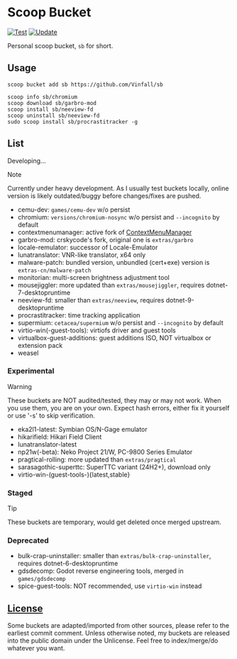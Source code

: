 # Scoop Bucket

[![Test](https://github.com/Vinfall/sb/actions/workflows/test.yml/badge.svg)](https://github.com/Vinfall/sb/actions/workflows/test.yml) [![Update](https://github.com/Vinfall/sb/actions/workflows/update.yml/badge.svg)](https://github.com/Vinfall/sb/actions/workflows/update.yml)

Personal scoop bucket, `sb` for short.

## Usage

```pwsh
scoop bucket add sb https://github.com/Vinfall/sb

scoop info sb/chromium
scoop download sb/garbro-mod
scoop install sb/neeview-fd
scoop uninstall sb/neeview-fd
sudo scoop install sb/procrastitracker -g
```

## List

Developing...

> [!NOTE]
> Currently under heavy development.
> As I usually test buckets locally, online version is likely outdated/buggy before changes/fixes are pushed.

- cemu-dev: `games/cemu-dev` w/o persist
- chromium: `versions/chromium-nosync` w/o persist and `--incognito` by default
- contextmenumanager: active fork of [ContextMenuManager][ContextMenuManager]
- garbro-mod: crskycode's fork, original one is `extras/garbro`
- locale-remulator: successor of Locale-Emulator
- lunatranslator: VNR-like translator, x64 only
- malware-patch: bundled version, unbundled (cert+exe) version is `extras-cn/malware-patch`
- monitorian: multi-screen brightness adjustment tool
- mousejiggler: more updated than `extras/mousejiggler`, requires dotnet-7-desktopruntime
- neeview-fd: smaller than `extras/neeview`, requires dotnet-9-desktopruntime
- procrastitracker: time tracking application
- supermium: `cetacea/supermium` w/o persist and `--incognito` by default
- virtio-win(-guest-tools): virtiofs driver and guest tools
- virtualbox-guest-additions: guest additions ISO, NOT virtualbox or extension pack
- weasel

### Experimental

> [!WARNING]
> These buckets are NOT audited/tested, they may or may not work.
> When you use them, you are on your own.
> Expect hash errors, either fix it yourself or use '-s' to skip verification.

- eka2l1-latest: Symbian OS/N-Gage emulator
- hikarifield: Hikari Field Client
- lunatranslator-latest
- np21w(-beta): Neko Project 21/W, PC-9800 Series Emulator
- pragtical-rolling: more updated than `extras/pragtical`
- sarasagothic-superttc: SuperTTC variant (24H2+), download only
- virtio-win-(guest-tools-){latest,stable}

### Staged

> [!TIP]
> These buckets are temporary, would get deleted once merged upstream.

### Deprecated

- bulk-crap-uninstaller: smaller than `extras/bulk-crap-uninstaller`, requires dotnet-6-desktopruntime
- gdsdecomp: Godot reverse engineering tools, merged in `games/gdsdecomp`
- spice-guest-tools: NOT recommended, use `virtio-win` instead

## [License](LICENSE)

Some buckets are adapted/imported from other sources, please refer to the earliest commit comment.
Unless otherwise noted, my buckets are released into the public domain under the Unlicense.
Feel free to index/merge/do whatever you want.

[ContextMenuManager]: https://github.com/BluePointLilac/ContextMenuManager
